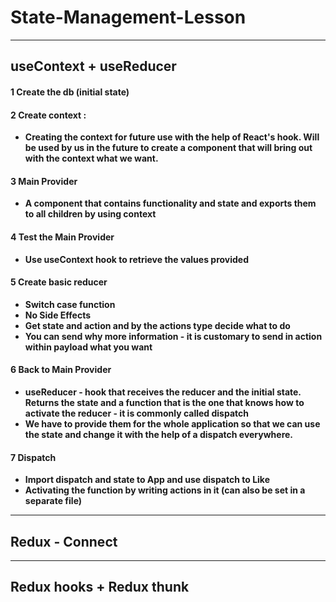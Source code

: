 # State-Management-Lesson

---

## useContext + useReducer

#### 1 Create the db (initial state)

#### 2 Create context :

- **Creating the context for future use with the help of React's hook. Will be used by us in the future to create a component that will bring out with the context what we want.**

#### 3 Main Provider

- **A component that contains functionality and state and exports them to all children by using context**

#### 4 Test the Main Provider

- **Use useContext hook to retrieve the values provided**

#### 5 Create basic reducer

- **Switch case function**
- **No Side Effects**
- **Get state and action and by the actions type decide what to do**
- **You can send why more information - it is customary to send in action within payload what you want**

#### 6 Back to Main Provider

- **useReducer - hook that receives the reducer and the initial state. Returns the state and a function that is the one that knows how to activate the reducer - it is commonly called dispatch**
- **We have to provide them for the whole application so that we can use the state and change it with the help of a dispatch everywhere.**

#### 7 Dispatch

- **Import dispatch and state to App and use dispatch to Like**
- **Activating the function by writing actions in it (can also be set in a separate file)**

---

## Redux - Connect

---

## Redux hooks + Redux thunk
